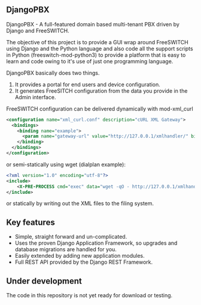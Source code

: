 DjangoPBX
--------------------------------------
DjangoPBX - A full-featured domain based multi-tenant PBX driven by Django and FreeSWITCH.

The objective of this project is to provide a GUI wrap around FreeSWITCH using Django and the 
Python language and also code all the support scripts in Python (freeswitch-mod-python3) to 
provide a platform that is easy to learn and code owing to it's use of just one programming language.

DjangoPBX basically does two things.  
1. It provides a portal for end users and device configuration.
2. It generates FreeSITCH configuration from the data you provide in the Admin interface.

FreeSWITCH configuration can be delivered dynamically with mod-xml_curl
```xml
<configuration name="xml_curl.conf" description="cURL XML Gateway">
  <bindings>
    <binding name="example">
      <param name="gateway-url" value="http://127.0.0.1/xmlhandler/" bindings="dialplan|directory"/>
    </binding>
  </bindings>
</configuration>

```
or
semi-statically using wget (dialplan example):
```xml
<?xml version="1.0" encoding="utf-8"?>
<include>
    <X-PRE-PROCESS cmd="exec" data="wget -qO - http://127.0.0.1/xmlhandler/dialplan.xml" />
</include>
```
or
statically by writing out the XML files to the filing system.

## Key features
* Simple, straight forward and un-complicated.
* Uses the proven Django Application Framework, so upgrades and database migrations are handled for you.
* Easily extended by adding new application modules.
* Full REST API provided by the Django REST Framework.

## Under development
The code in this repository is not yet ready for download or testing.
